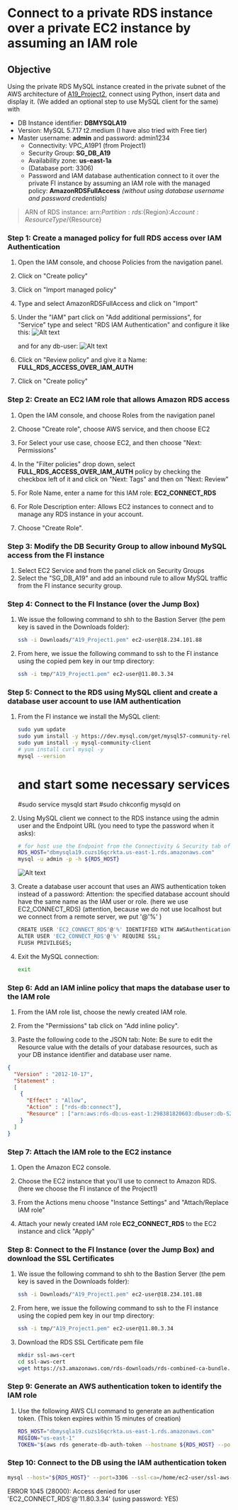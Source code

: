 # Connect to a private RDS instance over a private EC2 instance by assuming an IAM role
## Objective 
Using the private RDS MySQL instance created in the private subnet of the AWS architecture of [A19_Project2](/A19_Project2_readme.md), connect using Python, insert data and display it. (We added an optional step to use MySQL client for the same)
with 
  - DB Instance identifier: **DBMYSQLA19**
  - Version: MySQL 5.7.17 t2.medium (I have also tried with Free tier)
  -	Master username: **admin** and password: admin1234
  	- Connectivity: VPC_A19P1 (from Project1)
 	-	Security Group: **SG_DB_A19**
 	-	Availability zone: **us-east-1a**
 	-	(Database port: 3306)
 	-	Password and IAM database authentication
connect to it over the private FI instance by assuming an IAM role with the managed policy: **AmazonRDSFullAccess** 
*(without using database username and password credentials)*
>ARN of RDS instance: arn:${Partition}:rds:${Region}:${Account}:{ResourceType}/${Resource}

### Step 1: Create a managed policy for full RDS access over IAM Authentication
1. Open the IAM console, and choose Policies from the navigation panel.
2. Click on "Create policy"
3. Click on "Import managed policy"
4. Type and select AmazonRDSFullAccess and click on "Import"
5. Under the "IAM" part click on "Add additional permissions", for "Service" type and select "RDS IAM Authentication" and configure it like this:
	![Alt text](pics/RDSIAMAuthentication.png?raw=true "RDSIAMAuthentication")
	
   and for any db-user:
   	![Alt text](pics/RDSIAMAuthentication2.png?raw=true "RDSIAMAuthentication2")
	
6. Click on "Review policy" and give it a Name: **FULL_RDS_ACCESS_OVER_IAM_AUTH**
7. Click on "Create policy"

### Step 2: Create an EC2 IAM role that allows Amazon RDS access

1.    Open the IAM console, and choose Roles from the navigation panel

2.    Choose "Create role", choose AWS service, and then choose EC2

3.    For Select your use case, choose EC2, and then choose "Next: Permissions"

4.    In the "Filter policies" drop down, select **FULL_RDS_ACCESS_OVER_IAM_AUTH** policy by checking the checkbox left of it and click on "Next: Tags" and then on "Next: Review"

5.    For Role Name, enter a name for this IAM role: **EC2_CONNECT_RDS**

6.    For Role Description enter: Allows EC2 instances to connect and to manage any RDS instance in your account.

7.    Choose "Create Role".

### Step 3: Modify the DB Security Group to allow inbound MySQL access from the FI instance
1. Select EC2 Service and from the panel click on Security Groups
1. Select the "SG_DB_A19" and add an inbound rule to allow MySQL traffic from the FI instance security group.

### Step 4: Connect to the FI Instance (over the Jump Box)
1. We issue the following command to shh to the Bastion Server (the pem key is saved in the Downloads folder):
	```sh 
	ssh -i Downloads/"A19_Project1.pem" ec2-user@18.234.101.88
	```
1. From here, we issue the following command to ssh to the FI instance using the copied pem key in our tmp directory:
	```sh
	ssh -i tmp/"A19_Project1.pem" ec2-user@11.80.3.34
	```
  
### Step 5: Connect to the RDS using MySQL client and create a database user account to use IAM authentication
1. From the FI instance we install the MySQL client:
	```sh
	sudo yum update
	sudo yum install -y https://dev.mysql.com/get/mysql57-community-release-el7-11.noarch.rpm
	sudo yum install -y mysql-community-client
	# yum install curl mysql -y
	mysql --version
	```
	# and start some necessary services
	#sudo service mysqld start
	#sudo chkconfig mysqld on
	
2. Using MySQL client we connect to the RDS instance using the admin user and the Endpoint URL (you need to type the password when it asks):
	```sh
	# for host use the Endpoint from the Connectivity & Security tab of RDS
	RDS_HOST="dbmysqla19.cuzs16qcrkta.us-east-1.rds.amazonaws.com"
	mysql -u admin -p -h ${RDS_HOST}
	```
  	![Alt text](pics/mysql_client_conn.png?raw=true "MySQLClient")
	
3. Create a database user account that uses an AWS authentication token instead of a password:
	Attention: the specified database account should have the same name as the IAM user or role. (here we use EC2_CONNECT_RDS) (attention, because we do not use localhost but we connect from a remote server, we put '@'%' )
	```sh
	CREATE USER 'EC2_CONNECT_RDS'@'%' IDENTIFIED WITH AWSAuthenticationPlugin as 'RDS';
	ALTER USER 'EC2_CONNECT_RDS'@'%' REQUIRE SSL;
	FLUSH PRIVILEGES;
	```
5. Exit the MySQL connection:
	```sh
	exit
  	```
	
### Step 6: Add an IAM inline policy that maps the database user to the IAM role

1.    From the IAM role list, choose the newly created IAM role.

2.    From the "Permissions" tab click on "Add inline policy".

3.    Paste the following code to the JSON tab:
Note: Be sure to edit the Resource value with the details of your database resources, such as your DB instance identifier and database user name. 
```json
{
  "Version" : "2012-10-17",
  "Statement" :
  [
    {
      "Effect" : "Allow",
      "Action" : ["rds-db:connect"],
      "Resource" : ["arn:aws:rds-db:us-east-1:298381820603:dbuser:db-S2V7RS2HWS5MPQEXCCYTPP5CPE/EC2_CONNECT_RDS"]
    }
  ]
}
```             

### Step 7: Attach the IAM role to the EC2 instance

1.    Open the Amazon EC2 console.

2.    Choose the EC2 instance that you'll use to connect to Amazon RDS. (here we choose the FI instance of the Project1)

3.    From the Actions menu choose "Instance Settings" and "Attach/Replace IAM role" 

4.    Attach your newly created IAM role **EC2_CONNECT_RDS** to the EC2 instance and click "Apply"


### Step 8: Connect to the FI Instance (over the Jump Box) and download the SSL Certificates
1. We issue the following command to shh to the Bastion Server (the pem key is saved in the Downloads folder):
	```sh 
	ssh -i Downloads/"A19_Project1.pem" ec2-user@18.234.101.88
	```
1. From here, we issue the following command to ssh to the FI instance using the copied pem key in our tmp directory:
	```sh
	ssh -i tmp/"A19_Project1.pem" ec2-user@11.80.3.34
	```
1. Download the RDS SSL Certificate pem file
	```sh
	mkdir ssl-aws-cert
	cd ssl-aws-cert
	wget https://s3.amazonaws.com/rds-downloads/rds-combined-ca-bundle.pem
	```


### Step 9: Generate an AWS authentication token to identify the IAM role
1.  Use the following AWS CLI command to generate an authentication token. (This token expires within 15 minutes of creation)
	```sh
	RDS_HOST="dbmysqla19.cuzs16qcrkta.us-east-1.rds.amazonaws.com"
	REGION="us-east-1"
	TOKEN="$(aws rds generate-db-auth-token --hostname ${RDS_HOST} --port 3306 --region ${REGION} --username EC2_CONNECT_RDS)"
	```

### Step 10: Connect to the DB using the IAM authentication token	
```sh
mysql --host="${RDS_HOST}" --port=3306 --ssl-ca=/home/ec2-user/ssl-aws-cert/rds-combined-ca-bundle.pem --ssl-mode=VERIFY_IDENTITY --enable-cleartext-plugin --user=EC2_CONNECT_RDS --password="$TOKEN"
```

ERROR 1045 (28000): Access denied for user 'EC2_CONNECT_RDS'@'11.80.3.34' (using password: YES)

